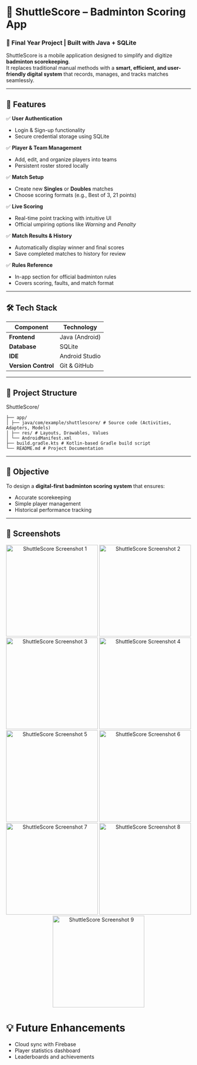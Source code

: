 # 🏸 ShuttleScore – Badminton Scoring App

### 📱 Final Year Project | Built with Java + SQLite

ShuttleScore is a mobile application designed to simplify and digitize **badminton scorekeeping**.  
It replaces traditional manual methods with a **smart, efficient, and user-friendly digital system** that records, manages, and tracks matches seamlessly.

---

## 🚀 Features

✅ **User Authentication**
- Login & Sign-up functionality  
- Secure credential storage using SQLite  

✅ **Player & Team Management**
- Add, edit, and organize players into teams  
- Persistent roster stored locally  

✅ **Match Setup**
- Create new **Singles** or **Doubles** matches  
- Choose scoring formats (e.g., Best of 3, 21 points)  

✅ **Live Scoring**
- Real-time point tracking with intuitive UI  
- Official umpiring options like *Warning* and *Penalty*  

✅ **Match Results & History**
- Automatically display winner and final scores  
- Save completed matches to history for review  

✅ **Rules Reference**
- In-app section for official badminton rules  
- Covers scoring, faults, and match format  

---

## 🛠️ Tech Stack

| Component | Technology |
|------------|-------------|
| **Frontend** | Java (Android) |
| **Database** | SQLite |
| **IDE** | Android Studio |
| **Version Control** | Git & GitHub |

---


## 📂 Project Structure

ShuttleScore/

```
├── app/
│ ├── java/com/example/shuttlescore/ # Source code (Activities, Adapters, Models)
│ ├── res/ # Layouts, Drawables, Values
│ └── AndroidManifest.xml
├── build.gradle.kts # Kotlin-based Gradle build script
└── README.md # Project Documentation
```


---

## 🎯 Objective

To design a **digital-first badminton scoring system** that ensures:
- Accurate scorekeeping  
- Simple player management  
- Historical performance tracking  

---

## 📸 Screenshots

<p align="center">
  <img src="https://github.com/user-attachments/assets/3b3b2016-0214-48ce-a46e-da257c1ca65c" alt="ShuttleScore Screenshot 1" width="250"  />
  <img src="https://github.com/user-attachments/assets/41eb97e0-4418-4afd-ad25-82d08c3cbfda" alt="ShuttleScore Screenshot 2" width="250" />
  <img src="https://github.com/user-attachments/assets/f30ce6bb-cccf-4c8f-b137-5849e1af9f23" alt="ShuttleScore Screenshot 3" width="250" />
  <img src="https://github.com/user-attachments/assets/af32ff85-e16e-4089-b8cb-bc69a3829ee6" alt="ShuttleScore Screenshot 4" width="250" />
  <img src="https://github.com/user-attachments/assets/6f7521ca-2878-4b96-82c8-bcca537ecd64" alt="ShuttleScore Screenshot 5" width="250" />
  <img src="https://github.com/user-attachments/assets/1d74ea57-9146-4a7b-a907-5efc040ff737" alt="ShuttleScore Screenshot 6" width="250" />
  <img src="https://github.com/user-attachments/assets/2b4f23a2-a365-4872-9fc4-0a76aa6c6b8f" alt="ShuttleScore Screenshot 7" width="250" />
  <img src="https://github.com/user-attachments/assets/94669b52-544f-478c-904c-9bc4a33ec5e6" alt="ShuttleScore Screenshot 8" width="250" />
  <img src="https://github.com/user-attachments/assets/fda7cfa7-a1e3-4051-bf4a-57a3252e18f5" alt="ShuttleScore Screenshot 9" width="250" />
</p>

# 💡 Future Enhancements
- Cloud sync with Firebase
- Player statistics dashboard
- Leaderboards and achievements







